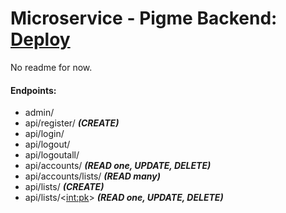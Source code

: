 # Microservice - Pigme Backend: [Deploy](https://backend-pigme.up.railway.app/)

No readme for now.

#### Endpoints:
- admin/
- api/register/ ***(CREATE)***
- api/login/
- api/logout/
- api/logoutall/
- api/accounts/ ***(READ one, UPDATE, DELETE)***
- api/accounts/lists/ ***(READ many)***
- api/lists/ ***(CREATE)***
- api/lists/<<int:pk>> ***(READ one, UPDATE, DELETE)***
